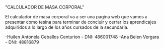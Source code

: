 
"CALCULADOR DE MASA CORPORAL"

El calculador de masa corporal va a ser una pagina web que vamos a presentar como tesina para terminar de concluir y cerrar los aprendicajes adquiridos a lo largo de los años cursados  de la secundaria. 

-Huilen Antonela Ceballos Centurion - DNI: 486001748
-Ana Belen Vergara - DNI: 48816879
